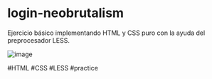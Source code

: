 # login-neobrutalism

Ejercicio básico implementando HTML y CSS puro con la ayuda del preprocesador LESS.

![image](https://user-images.githubusercontent.com/104220119/192355238-ecb4fae3-eabc-4d57-b320-54523bd4250f.png)

#HTML #CSS #LESS #practice 
